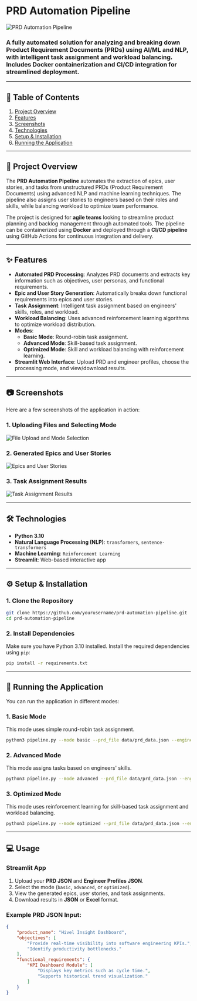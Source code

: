 
# PRD Automation Pipeline

![PRD Automation Pipeline](assets/prd_pipeline_banner.png)

### A fully automated solution for analyzing and breaking down Product Requirement Documents (PRDs) using AI/ML and NLP, with intelligent task assignment and workload balancing. Includes Docker containerization and CI/CD integration for streamlined deployment.

---

## 📖 **Table of Contents**

1. [Project Overview](#project-overview)
2. [Features](#features)
3. [Screenshots](#screenshots)
4. [Technologies](#technologies)
5. [Setup & Installation](#setup--installation)
6. [Running the Application](#running-the-application)

---

## 📝 **Project Overview**

The **PRD Automation Pipeline** automates the extraction of epics, user stories, and tasks from unstructured PRDs (Product Requirement Documents) using advanced NLP and machine learning techniques. The pipeline also assigns user stories to engineers based on their roles and skills, while balancing workload to optimize team performance.

The project is designed for **agile teams** looking to streamline product planning and backlog management through automated tools. The pipeline can be containerized using **Docker** and deployed through a **CI/CD pipeline** using GitHub Actions for continuous integration and delivery.

---

## ✨ **Features**

- **Automated PRD Processing**: Analyzes PRD documents and extracts key information such as objectives, user personas, and functional requirements.
- **Epic and User Story Generation**: Automatically breaks down functional requirements into epics and user stories.
- **Task Assignment**: Intelligent task assignment based on engineers' skills, roles, and workload.
- **Workload Balancing**: Uses advanced reinforcement learning algorithms to optimize workload distribution.
- **Modes**:
  - **Basic Mode**: Round-robin task assignment.
  - **Advanced Mode**: Skill-based task assignment.
  - **Optimized Mode**: Skill and workload balancing with reinforcement learning.
- **Streamlit Web Interface**: Upload PRD and engineer profiles, choose the processing mode, and view/download results.

---

## 📷 **Screenshots**

Here are a few screenshots of the application in action:

### **1. Uploading Files and Selecting Mode**

![File Upload and Mode Selection](assets/app_upload_mode.png)

### **2. Generated Epics and User Stories**

![Epics and User Stories](assets/app_epics_stories.png)

### **3. Task Assignment Results**

![Task Assignment Results](assets/app_task_assignments.png)

---
## 🛠️ **Technologies**

- **Python 3.10**
- **Natural Language Processing (NLP)**: `transformers`, `sentence-transformers`
- **Machine Learning**: `Reinforcement Learning`
- **Streamlit**: Web-based interactive app

---

## ⚙️ **Setup & Installation**

### 1. Clone the Repository
```bash
git clone https://github.com/yourusername/prd-automation-pipeline.git
cd prd-automation-pipeline
```

### 2. Install Dependencies
Make sure you have Python 3.10 installed. Install the required dependencies using `pip`:
```bash
pip install -r requirements.txt
```

---

## 🚀 **Running the Application**

You can run the application in different modes:

### 1. **Basic Mode**
This mode uses simple round-robin task assignment.
```bash
python3 pipeline.py --mode basic --prd_file data/prd_data.json --engineers data/engineer_profile.json
```

### 2. **Advanced Mode**
This mode assigns tasks based on engineers' skills.
```bash
python3 pipeline.py --mode advanced --prd_file data/prd_data.json --engineers data/engineer_profile.json
```

### 3. **Optimized Mode**
This mode uses reinforcement learning for skill-based task assignment and workload balancing.
```bash
python3 pipeline.py --mode optimized --prd_file data/prd_data.json --engineers data/engineer_profile.json
```

---

## 💻 **Usage**

### Streamlit App
1. Upload your **PRD JSON** and **Engineer Profiles JSON**.
2. Select the mode (`basic`, `advanced`, or `optimized`).
3. View the generated epics, user stories, and task assignments.
4. Download results in **JSON** or **Excel** format.

### Example PRD JSON Input:
```json
{
    "product_name": "Hivel Insight Dashboard",
    "objectives": [
        "Provide real-time visibility into software engineering KPIs.",
        "Identify productivity bottlenecks."
    ],
    "functional_requirements": {
        "KPI Dashboard Module": [
            "Displays key metrics such as cycle time.",
            "Supports historical trend visualization."
        ]
    }
}
```

